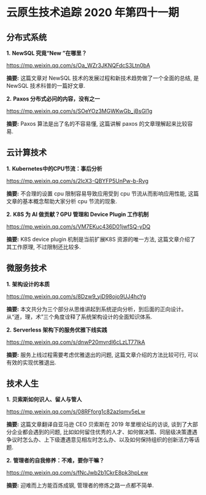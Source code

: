 # 云原生技术追踪 2020 年第四十一期

## 分布式系统

**1.** **NewSQL 究竟“New ”在哪里？**

https://mp.weixin.qq.com/s/Oa_WZr3JKNQFdcS3Ltn0bA

**摘要:** 这篇文章对 NewSQL 技术的发展过程和新技术趋势做了一个全面的总结, 是 NewSQL 技术科普的一篇好文章.

**2.** **Paxos 分布式必问的内容，没有之一**

https://mp.weixin.qq.com/s/SOeYOz3MGWKwGb_jBsGI1g

**摘要:** Paxos 算法是出了名的不容易懂, 这篇讲解 paxos 的文章理解起来比较容易.

## 云计算技术

**1.** **Kubernetes中的CPU节流：事后分析**

https://mp.weixin.qq.com/s/2lcX3-QBYFP5UnPw-b-Rvg

**摘要:** 不合理的设置 cpu 限制容易导致应用受到 cpu 节流从而影响应用性能, 这篇文章的基本概念帮助大家分析 cpu 节流的现象.

**2.** **K8S 为 AI 做贡献？GPU 管理和 Device Plugin 工作机制**

https://mp.weixin.qq.com/s/VM7EKuc436D01jwfSQ-yDQ

**摘要:** K8S device plugin 机制是当前扩展K8S 资源的唯一方法, 这篇文章介绍了其工作原理, 不过限制还比较多.

## 微服务技术

**1.** **架构设计的本质**

https://mp.weixin.qq.com/s/8Dzw9_yiD98ojo9UJ4hcYg

**摘要:** 本文共分为三个部分从思维讲起到系统逆向分析，到后面的正向设计。从“道，理，术”三个角度诠释了系统架构设计的全面知识体系.

**2.** **Serverless 架构下的服务优雅下线实践**

https://mp.weixin.qq.com/s/dnwP20mvrdI6cLzLT77IkA

**摘要:** 服务上线过程需要考虑优雅退出的问题, 这篇文章介绍的方法比较可行, 可以有效的实现优雅退出.

## 技术人生

**1.** **贝索斯如何识人、留人与管人**

https://mp.weixin.qq.com/s/08RFforg1c82azIqmv5eLw

**摘要:** 这篇文章翻译自亚马逊 CEO 贝索斯在 2019 年里根论坛的访谈, 谈到了大部分企业都会遇到的问题, 比如如何留住优秀的人才、如何做决策、同层级决策遭遇争议时怎么办、上下级遭遇意见相左时怎么办、以及如何保持组织的创新活力等话题.

**2.** **管理者的自我修养：不难，要你干嘛？**

https://mp.weixin.qq.com/s/fNcJwb2b1CkrE8pk3hpLew

**摘要:** 迎难而上方能百炼成钢, 管理者的修炼之路一点都不简单.

